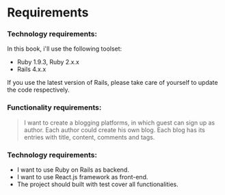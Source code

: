 # Requirements

### Technology requirements:

In this book, i'll use the following toolset:

- Ruby 1.9.3, Ruby 2.x.x
- Rails 4.x.x

If you use the latest version of Rails, please take care of yourself to update the code respectively.

### Functionality requirements:
>I want to create a blogging platforms, in which guest can sign up as author. Each author could create his own blog. Each blog has its entries with title, content, comments and tags.

### Technology requirements:
- I want to use Ruby on Rails as backend.
- I want to use React.js framework as front-end.
- The project should built with test cover all functionalities.

